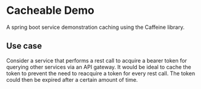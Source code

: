 # Cacheable Demo

A spring boot service demonstration caching using the Caffeine library.

## Use case
Consider a service that performs a rest call to acquire a bearer token for querying other services via an API gateway. It would be ideal to cache the token to prevent the need to reacquire a token for every rest call.
The token could then be expired after a certain amount of time.